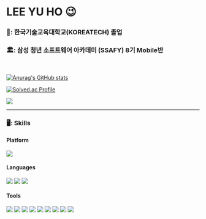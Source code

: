 # LEE YU HO 😉


### 🏫: 한국기술교육대학교(KOREATECH) 졸업
### 🏛️: 삼성 청년 소프트웨어 아카데미 (SSAFY) 8기 Mobile반
</br>

[![Anurag's GitHub stats](https://github-readme-stats.vercel.app/api?username=YuhoLee&&show_icons=true&theme=onedark)](https://github.com/YuhoLee/github-readme-stats)
</b>

[![Solved.ac Profile](http://mazassumnida.wtf/api/v2/generate_badge?boj=cdcdefg4)](https://solved.ac/cdcdefg4/)

<p>
  <a href="https://feedcode.tistory.com/" target="_blank"><img src="https://img.shields.io/badge/Tistory-00C73C?style=flat-square&logo=Tistory&logoColor=white"/></a>
</p>

</b>


<hr>

### 🖥️: Skills
#### Platform 
<p>
  <img src="https://img.shields.io/badge/Android-3DDC84?style=flat-square&logo=Android&logoColor=white"/>
</p>

#### Languages
<p>
  <img src="https://img.shields.io/badge/Java-007396?style=flat-square&logo=Java&logoColor=white"/>
  <img src="https://img.shields.io/badge/Kotlin-0095D5?style=flat-square&logo=Kotlin&logoColor=white"/> 
  <img src="https://img.shields.io/badge/Python-3376AB?style=flat-square&logo=Python&logoColor=white"/>
</p>
 
#### Tools
<p>
  <img src="https://img.shields.io/badge/Android%20Studio-313335?style=flat-square&logo=androidstudio&logoColor=99CC00"/>
  <img src="https://img.shields.io/badge/PyCharm-000000?style=flat-square&logo=PyCharm&logoColor=white"/>
  <img src="https://img.shields.io/badge/Eclipse IDE-2C2255?style=flat-square&logo=Eclipse IDE&logoColor=white"/>
  <img src="https://img.shields.io/badge/Google Colab-F9AB00?style=flat-square&logo=Google Colab&logoColor=white"/>
  <img src="https://img.shields.io/badge/Pytorch-EE4C2C?style=flat-square&logo=Pytorch&logoColor=white"/>
  <img src="https://img.shields.io/badge/Source%20Tree-005DF4?style=flat-square&logo=sourcetree&logoColor=white"/>
  <img src="https://img.shields.io/badge/Git-F05032?style=flat-square&logo=Git&logoColor=white"/>
  <img src="https://img.shields.io/badge/GitHub-181717?style=flat-square&logo=GitHub&logoColor=white"/>
  <img src="https://img.shields.io/badge/Notion-EEEEEE?style=flat-square&logo=Notion&logoColor=black"/>
</p>
</b>
